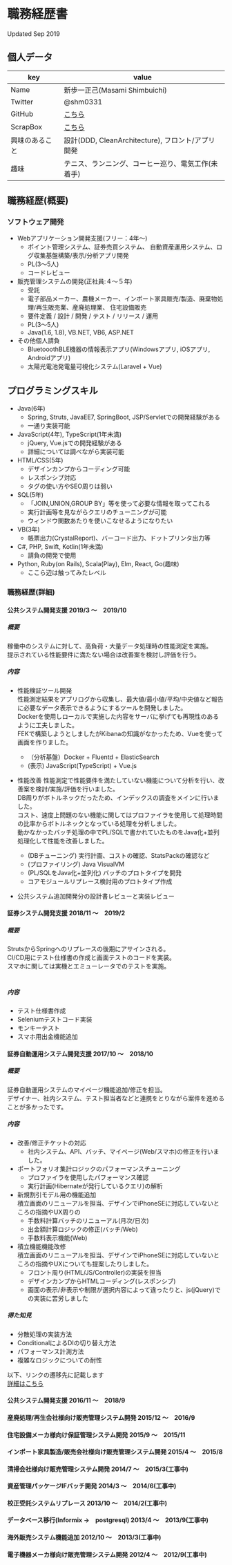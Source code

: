 # 職務経歴書
Updated Sep 2019

## 個人データ

|key |value |  
|---|---|  
|Name|新歩一正己(Masami Shimbuichi)|
|Twitter|@shm0331|
|GitHub|[こちら](https://github.com/masamiShim)|
|ScrapBox|[こちら](https://scrapbox.io/kei11nishikori1-39973765/)|
|興味のあること|設計(DDD, CleanArchitecture), フロント/アプリ開発|
|趣味|テニス、ランニング、コーヒー巡り、電気工作(未着手)|

## 職務経歴(概要)
### ソフトウェア開発
- Webアプリケーション開発支援(フリー：4年～)
    - ポイント管理システム、証券売買システム、 自動資産運用システム、ログ収集基盤構築/表示/分析アプリ開発
    - PL(3～5人)
    - コードレビュー
- 販売管理システムの開発(正社員:４～５年)
    - 受託
    - 電子部品メーカー、農機メーカー、インポート家具販売/製造、廃棄物処理/再生販売業、産廃処理業、 住宅設備販売
    - 要件定義 / 設計 / 開発 / テスト / リリース / 運用
    - PL(3～5人)
    - Java(1.6, 1.8), VB.NET, VB6, ASP.NET
- その他個人請負
    - BluetooothBLE機器の情報表示アプリ(Windowsアプリ, iOSアプリ, Androidアプリ)
    - 太陽光電池発電量可視化システム(Laravel + Vue)

## プログラミングスキル
- Java(6年)
    - Spring, Struts, JavaEE7, SpringBoot, JSP/Servletでの開発経験がある
    - 一通り実装可能
- JavaScript(4年), TypeScript(1年未満)
    - jQuery, Vue.jsでの開発経験がある
    - 詳細については調べながら実装可能
- HTML/CSS(5年)
    - デザインカンプからコーディング可能
    - レスポンシブ対応
    - タグの使い方やSEO周りは弱い
- SQL(5年)
    - 「JOIN,UNION,GROUP BY」等を使って必要な情報を取ってこれる
    - 実行計画等を見ながらクエリのチューニングが可能
    - ウィンドウ関数あたりを使いこなせるようになりたい
- VB(3年)
    - 帳票出力(CrystalReport)、バーコード出力、ドットプリンタ出力等
- C#, PHP, Swift, Kotlin(1年未満)
    - 請負の開発で使用
- Python, Ruby(on Rails), Scala(Play), Elm, React, Go(趣味)
    - ここら辺は触ってみたレベル
  
### 職務経歴(詳細)
#### 公共システム開発支援 2019/3 ～　2019/10
##### 概要
稼働中のシステムに対して、高負荷・大量データ処理時の性能測定を実施。  
提示されている性能要件に満たない場合は改善案を検討し評価を行う。
　
##### 内容
- 性能検証ツール開発  
性能測定結果をアプリログから収集し、最大値/最小値/平均/中央値など報告に必要なデータ表示できるようにするツールを開発しました。  
Dockerを使用しローカルで実施した内容をサーバに挙げても再現性のあるように工夫しました。  
FEKで構築しようとしましたがKibanaの知識がなかったため、Vueを使って画面を作りました。
    - （分析基盤）Docker + Fluentd + ElasticSearch
    - (表示) JavaScript(TypeScript) + Vue.js
        
- 性能改善
性能測定で性能要件を満たしていない機能について分析を行い、改善案を検討/実施/評価を行いました。  
DB周りがボトルネックだったため、インデックスの調査をメインに行いました。  
コスト、速度上問題のない機能に関してはプロファイラを使用して処理時間の比率からボトルネックとなっている処理を分析しました。  
動かなかったバッチ処理の中でPL/SQLで書かれていたものをJava化+並列処理化して性能を改善しました。
    - (DBチューニング)  実行計画、コストの確認、StatsPackの確認など
    - (プロファイリング) Java VisualVM
    - (PL/SQLをJava化+並列化) バッチのプロトタイプを開発
    - コアモジュールリプレース検討用のプロトタイプ作成
- 公共システム追加開発分の設計書レビューと実装レビュー

#### 証券システム開発支援 2018/11 ～　2019/2
##### 概要
StrutsからSpringへのリプレースの後期にアサインされる。  
CI/CD用にテスト仕様書の作成と画面テストのコードを実装。  
スマホに関しては実機とエミューレータでのテストを実施。  
　
##### 内容
- テスト仕様書作成
- Seleniumテストコード実装  
- モンキーテスト
- スマホ用出金機能追加

#### 証券自動運用システム開発支援 2017/10 ～　2018/10
##### 概要
証券自動運用システムのマイページ機能追加/修正を担当。  
デザイナー、社内システム、テスト担当者などと連携をとりながら案件を進めることが多かったです。  

##### 内容
- 改善/修正チケットの対応
    - 社内システム、API、バッチ、マイページ(Web/スマホ)の修正を行いました。  
- ポートフォリオ集計ロジックのパフォーマンスチューニング  
    - プロファイラを使用したパフォーマンス確認
    - 実行計画(Hibernateが発行しているクエリ)の解析
- 新規割引モデル用の機能追加  
積立画面のリニューアルを担当、デザインでiPhoneSEに対応していないところの指摘やUX周りの
    - 手数料計算バッチのリニューアル(月次/日次)
    - 出金額計算ロジックの修正(バッチ/Web)
    - 手数料表示機能(Web)
- 積立機能機能改修  
積立画面のリニューアルを担当、デザインでiPhoneSEに対応していないところの指摘やUXについても提案したりしました。
    - フロント周り(HTML/JS/Controller)の実装を担当
    - デザインカンプからHTMLコーディング(レスポンシブ)
    - 画面の表示/非表示や制限が選択内容によって違ったりと、js(jQuery)での実装に苦労しました
##### 得た知見  
- 分散処理の実装方法
- ConditionalによるDIの切り替え方法
- パフォーマンス計測方法
- 複雑なロジックについての耐性

以下、リンクの遷移先に記載します  
[詳細はこちら](https://github.com/masamiShim/resume/blob/master/histroy.md)

#### 公共システム開発支援 2016/11 ～　2018/9
#### 産廃処理/再生会社様向け販売管理システム開発 2015/12 ～　2016/9
#### 住宅設備メーカ様向け保証管理システム開発 2015/9 ～　2015/11
#### インポート家具製造/販売会社様向け販売管理システム開発 2015/4 ～　2015/8
#### 清掃会社様向け販売管理システム開発 2014/7 ～　2015/3(工事中)
#### 資産管理パッケージIFバッチ開発 2014/3 ～　2014/6(工事中)
#### 校正受託システムリプレース 2013/10 ～　2014/2(工事中)
#### データベース移行(Informix →　postgresql) 2013/4 ～　2013/9(工事中)
#### 海外販売システム機能追加 2012/10 ～　2013/3(工事中)
#### 電子機器メーカ様向け販売管理システム開発 2012/4 ～　2012/9(工事中)

